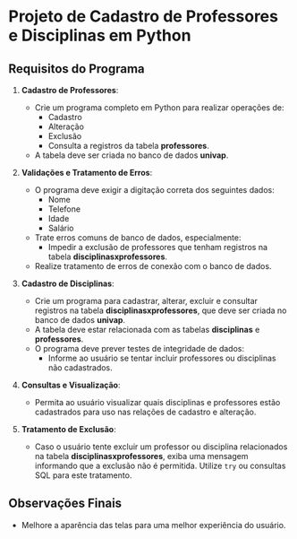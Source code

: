 # Projeto de Cadastro de Professores e Disciplinas em Python

## Requisitos do Programa

1. **Cadastro de Professores**:
   - Crie um programa completo em Python para realizar operações de:
     - Cadastro
     - Alteração
     - Exclusão
     - Consulta a registros da tabela **professores**.
   - A tabela deve ser criada no banco de dados **univap**.

2. **Validações e Tratamento de Erros**:
   - O programa deve exigir a digitação correta dos seguintes dados:
     - Nome
     - Telefone
     - Idade
     - Salário
   - Trate erros comuns de banco de dados, especialmente:
     - Impedir a exclusão de professores que tenham registros na tabela **disciplinasxprofessores**.
   - Realize tratamento de erros de conexão com o banco de dados.

3. **Cadastro de Disciplinas**:
   - Crie um programa para cadastrar, alterar, excluir e consultar registros na tabela **disciplinasxprofessores**, que deve ser criada no banco de dados **univap**.
   - A tabela deve estar relacionada com as tabelas **disciplinas** e **professores**.
   - O programa deve prever testes de integridade de dados:
     - Informe ao usuário se tentar incluir professores ou disciplinas não cadastrados.

4. **Consultas e Visualização**:
   - Permita ao usuário visualizar quais disciplinas e professores estão cadastrados para uso nas relações de cadastro e alteração.

5. **Tratamento de Exclusão**:
   - Caso o usuário tente excluir um professor ou disciplina relacionados na tabela **disciplinasxprofessores**, exiba uma mensagem informando que a exclusão não é permitida. Utilize `try` ou consultas SQL para este tratamento.

## Observações Finais
- Melhore a aparência das telas para uma melhor experiência do usuário.
